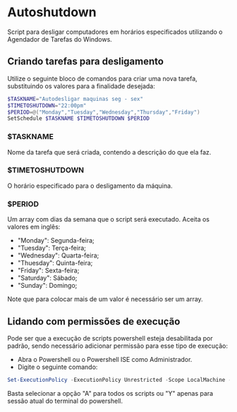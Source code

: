 # Autoshutdown

Script para desligar computadores em horários especificados utilizando o Agendador de Tarefas do Windows.

## Criando tarefas para desligamento

Utilize o seguinte bloco de comandos para criar uma nova tarefa, substituindo os valores para a finalidade desejada:
```powershell
$TASKNAME="Autodesligar maquinas seg - sex"
$TIMETOSHUTDOWN="22:00pm"
$PERIOD=@("Monday","Tuesday","Wednesday","Thursday","Friday")
SetSchedule $TASKNAME $TIMETOSHUTDOWN $PERIOD
```

### $TASKNAME 
Nome da tarefa que será criada, contendo a descrição do que ela faz.

### $TIMETOSHUTDOWN 
O horário especificado para o desligamento da máquina.

### $PERIOD 
Um array com dias da semana que o script será executado. Aceita os valores em inglês:

- "Monday": Segunda-feira;
- "Tuesday": Terça-feira;
- "Wednesday": Quarta-feira;
- "Thuesday": Quinta-feira;
- "Friday": Sexta-feira;
- "Saturday": Sábado;
- "Sunday": Domingo;

Note que para colocar mais de um valor é necessário ser um array.

## Lidando com permissões de execução

Pode ser que a execução de scripts powershell esteja desabilitada por padrão, sendo necessário adicionar permissão para esse tipo de execução:

- Abra o Powershell ou o Powershell ISE como Administrador.
- Digite o seguinte comando:

```powershell
Set-ExecutionPolicy -ExecutionPolicy Unrestricted -Scope LocalMachine -Force
```

Basta selecionar a opção "A" para todos os scripts ou "Y" apenas para sessão atual do terminal do powershell.